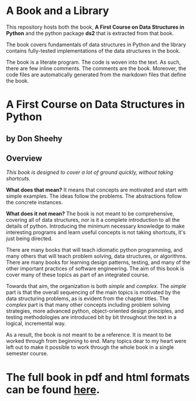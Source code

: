# A Book and a Library

This repository hosts both the book, **A First Course on Data Structures in Python** and the python package **ds2** that is extracted from that book.

The book covers fundamentals of data structures in Python and the library contains fully-tested implementations of the data structures in the book.

The book is a literate program.
The code is woven into the text.
As such, there are few inline comments.
The comments are the book.
Moreover, the code files are automatically generated from the markdown files that define the book.

# A First Course on Data Structures in Python

## by Don Sheehy

## Overview

*This book is designed to cover a lot of ground quickly, without taking shortcuts.*

**What does that mean?**
It means that concepts are motivated and start with simple examples.
The ideas follow the problems.
The abstractions follow the concrete instances.

**What does it not mean?**
The book is not meant to be comprehensive, covering all of data structures,
nor is it a complete introduction to all the details of python.
Introducing the minimum necessary knowledge to make interesting programs and learn useful concepts is not taking shortcuts, it's just being directed.

There are many books that will teach idiomatic python programming, and many others that will teach problem solving, data structures, or algorithms.
There are many books for learning design patterns, testing, and many of the other important practices of software engineering.
The aim of this book is cover many of these topics as part of an integrated course.

Towards that aim, the organization is both *simple* and *complex*.
The *simple* part is that the overall sequencing of the main topics is motivated by the data structuring problems, as is evident from the chapter titles.
The *complex* part is that many other concepts including problem solving strategies, more advanced python, object-oriented design principles, and testing methodologies are introduced bit by bit throughout the text in a logical, incremental way.

As a result, the book is not meant to be a reference.
It is meant to be worked through from beginning to end.
Many topics dear to my heart were left out to make it possible to work through the whole book in a single semester course.

# The full book in pdf and html formats can be found <a href="https://donsheehy.github.io/datastructures/">here</a>.
